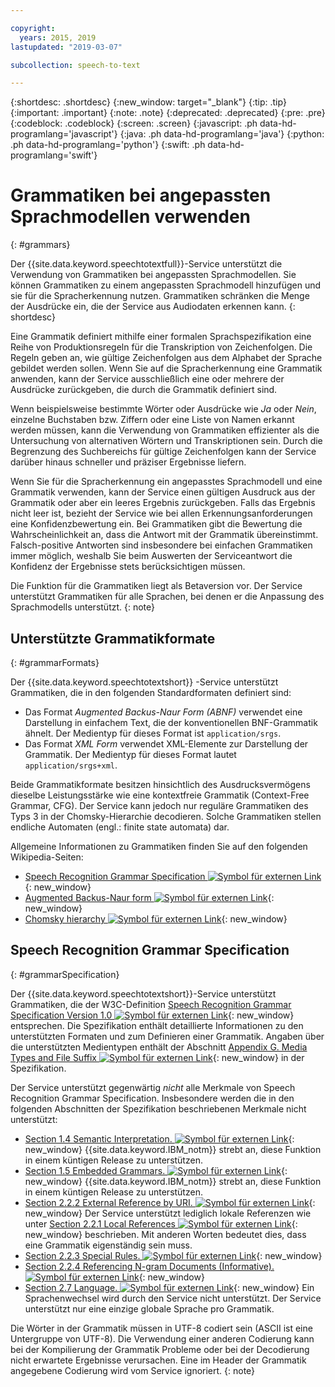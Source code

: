```yaml
---

copyright:
  years: 2015, 2019
lastupdated: "2019-03-07"

subcollection: speech-to-text

---
```


{:shortdesc: .shortdesc}
{:new_window: target="_blank"}
{:tip: .tip}
{:important: .important}
{:note: .note}
{:deprecated: .deprecated}
{:pre: .pre}
{:codeblock: .codeblock}
{:screen: .screen}
{:javascript: .ph data-hd-programlang='javascript'}
{:java: .ph data-hd-programlang='java'}
{:python: .ph data-hd-programlang='python'}
{:swift: .ph data-hd-programlang='swift'}

# Grammatiken bei angepassten Sprachmodellen verwenden
{: #grammars}

Der {{site.data.keyword.speechtotextfull}}-Service unterstützt die Verwendung von Grammatiken bei angepassten Sprachmodellen. Sie können Grammatiken zu einem angepassten Sprachmodell hinzufügen und sie für die Spracherkennung nutzen. Grammatiken schränken die Menge der Ausdrücke ein, die der Service aus Audiodaten erkennen kann.
{: shortdesc}

Eine Grammatik definiert mithilfe einer formalen Sprachspezifikation eine Reihe von Produktionsregeln für die Transkription von Zeichenfolgen. Die Regeln geben an, wie gültige Zeichenfolgen aus dem Alphabet der Sprache gebildet werden sollen. Wenn Sie auf die Spracherkennung eine Grammatik anwenden, kann der Service ausschließlich eine oder mehrere der Ausdrücke zurückgeben, die durch die Grammatik definiert sind.

Wenn beispielsweise bestimmte Wörter oder Ausdrücke wie *Ja* oder *Nein*, einzelne Buchstaben bzw. Ziffern oder eine Liste von Namen erkannt werden müssen, kann die Verwendung von Grammatiken effizienter als die Untersuchung von alternativen Wörtern und Transkriptionen sein. Durch die Begrenzung des Suchbereichs für gültige Zeichenfolgen kann der Service darüber hinaus schneller und präziser Ergebnisse liefern.

Wenn Sie für die Spracherkennung ein angepasstes Sprachmodell und eine Grammatik verwenden, kann der Service einen gültigen Ausdruck aus der Grammatik oder aber ein leeres Ergebnis zurückgeben. Falls das Ergebnis nicht leer ist, bezieht der Service wie bei allen Erkennungsanforderungen eine Konfidenzbewertung ein. Bei Grammatiken gibt die Bewertung die Wahrscheinlichkeit an, dass die Antwort mit der Grammatik übereinstimmt. Falsch-positive Antworten sind insbesondere bei einfachen Grammatiken immer möglich, weshalb Sie beim Auswerten der Serviceantwort die Konfidenz der Ergebnisse stets berücksichtigen müssen.

Die Funktion für die Grammatiken liegt als Betaversion vor. Der Service unterstützt Grammatiken für alle Sprachen, bei denen er die Anpassung des Sprachmodells unterstützt.
{: note}

## Unterstützte Grammatikformate
{: #grammarFormats}

Der {{site.data.keyword.speechtotextshort}} -Service unterstützt Grammatiken, die in den folgenden Standardformaten definiert sind:

-   Das Format *Augmented Backus-Naur Form (ABNF)* verwendet eine Darstellung in einfachem Text, die der konventionellen BNF-Grammatik ähnelt. Der Medientyp für dieses Format ist `application/srgs`.
-   Das Format *XML Form* verwendet XML-Elemente zur Darstellung der Grammatik. Der Medientyp für dieses Format lautet `application/srgs+xml`.

Beide Grammatikformate besitzen hinsichtlich des Ausdrucksvermögens dieselbe Leistungsstärke wie eine kontextfreie Grammatik (Context-Free Grammar, CFG). Der Service kann jedoch nur reguläre Grammatiken des Typs 3 in der Chomsky-Hierarchie decodieren. Solche Grammatiken stellen endliche Automaten (engl.: finite state automata) dar.

Allgemeine Informationen zu Grammatiken finden Sie auf den folgenden Wikipedia-Seiten:

-   [Speech Recognition Grammar Specification ![Symbol für externen Link](../../icons/launch-glyph.svg "Symbol für externen Link")](https://en.wikipedia.org/wiki/Speech_Recognition_Grammar_Specification){: new_window}
-   [Augmented Backus-Naur form ![Symbol für externen Link](../../icons/launch-glyph.svg "Symbol für externen Link")](https://en.wikipedia.org/wiki/Augmented_Backus%E2%80%93Naur_form){: new_window}
-   [Chomsky hierarchy ![Symbol für externen Link](../../icons/launch-glyph.svg "Symbol für externen Link")](https://en.wikipedia.org/wiki/Chomsky_hierarchy){: new_window}

## Speech Recognition Grammar Specification
{: #grammarSpecification}

Der {{site.data.keyword.speechtotextshort}}-Service unterstützt Grammatiken, die der W3C-Definition [Speech Recognition Grammar Specification Version 1.0 ![Symbol für externen Link](../../icons/launch-glyph.svg "Symbol für externen Link")](https://www.w3.org/TR/speech-grammar/){: new_window} entsprechen. Die Spezifikation enthält detaillierte Informationen zu den unterstützten Formaten und zum Definieren einer Grammatik. Angaben über die unterstützten Medientypen enthält der Abschnitt [Appendix G. Media Types and File Suffix ![Symbol für externen Link](../../icons/launch-glyph.svg "Symbol für externen Link")](https://www.w3.org/TR/speech-grammar/#AppG){: new_window} in der Spezifikation.

Der Service unterstützt gegenwärtig *nicht* alle Merkmale von Speech Recognition Grammar Specification. Insbesondere werden die in den folgenden Abschnitten der Spezifikation beschriebenen Merkmale nicht unterstützt:

-   [Section 1.4 Semantic Interpretation. ![Symbol für externen Link](../../icons/launch-glyph.svg "Symbol für externen Link")](https://www.w3.org/TR/speech-grammar/#S1.4){: new_window} {{site.data.keyword.IBM_notm}} strebt an, diese Funktion in einem küntigen Release zu unterstützen.
-   [Section 1.5 Embedded Grammars. ![Symbol für externen Link](../../icons/launch-glyph.svg "Symbol für externen Link")](https://www.w3.org/TR/speech-grammar/#S1.5){: new_window} {{site.data.keyword.IBM_notm}} strebt an, diese Funktion in einem küntigen Release zu unterstützen.
-   [Section 2.2.2 External Reference by URI. ![Symbol für externen Link](../../icons/launch-glyph.svg "Symbol für externen Link")](https://www.w3.org/TR/speech-grammar/#S2.2.2){: new_window} Der Service unterstützt lediglich lokale Referenzen wie unter [Section 2.2.1 Local References ![Symbol für externen Link](../../icons/launch-glyph.svg "Symbol für externen Link")](https://www.w3.org/TR/speech-grammar/#S2.2.1){: new_window} beschrieben. Mit anderen Worten bedeutet dies, dass eine Grammatik eigenständig sein muss.
-   [Section 2.2.3 Special Rules. ![Symbol für externen Link](../../icons/launch-glyph.svg "Symbol für externen Link")](https://www.w3.org/TR/speech-grammar/#S2.2.3){: new_window}
-   [Section 2.2.4 Referencing N-gram Documents (Informative). ![Symbol für externen Link](../../icons/launch-glyph.svg "Symbol für externen Link")](https://www.w3.org/TR/speech-grammar/#S2.2.4){: new_window}
-   [Section 2.7 Language. ![Symbol für externen Link](../../icons/launch-glyph.svg "Symbol für externen Link")](https://www.w3.org/TR/speech-grammar/#S2.7){: new_window} Ein Sprachenwechsel wird durch den Service nicht unterstützt. Der Service unterstützt nur eine einzige globale Sprache pro Grammatik.

Die Wörter in der Grammatik müssen in UTF-8 codiert sein (ASCII ist eine Untergruppe von UTF-8). Die Verwendung einer anderen Codierung kann bei der Kompilierung der Grammatik Probleme oder bei der Decodierung nicht erwartete Ergebnisse verursachen. Eine im Header der Grammatik angegebene Codierung wird vom Service ignoriert.
{: note}
